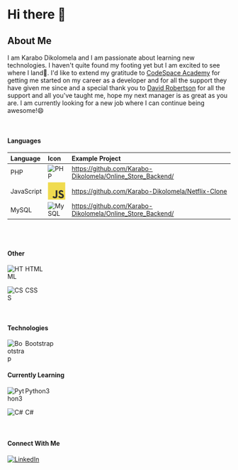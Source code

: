 # Hi there 👋

<!--
**Karabo-Dikolomela/Karabo-Dikolomela** is a ✨ _special_ ✨ repository because its `README.md` (this file) appears on your GitHub profile.

Here are some ideas to get you started:

- 🔭 I’m currently working on ...
- 🌱 I’m currently learning ...
- 👯 I’m looking to collaborate on ...
- 🤔 I’m looking for help with ...
- 💬 Ask me about ...
- 📫 How to reach me: ...
- 😄 Pronouns: ...
- ⚡ Fun fact: ...
-->
## About Me
I am Karabo Dikolomela and I am passionate about learning new technologies. I haven't quite found my footing yet but I am excited to see where I land🌱. I'd like to extend my gratitude to <a href="https://www.codespace.co.za/" target="_blank">CodeSpace Academy</a> for getting me started on my career as a developer and for all the support they have given me since and a special thank you to <a href="https://github.com/DaveRizzle">David Robertson</a> for all the support and all you've taught me, hope my next manager is as great as you are. I am currently looking for a new job where I can continue being awesome!😄

<br>

#### Languages
|  Language | Icon |  Example Project |
| :------------- | :------------- | :------------- |
| PHP | <img align="left" alt="PHP" width="40px" src="https://icongr.am/devicon/php-original.svg"/>  | https://github.com/Karabo-Dikolomela/Online_Store_Backend/ |
| JavaScript | <img align="left" alt="Javascript" width="40px" src="https://github.com/devicons/devicon/blob/master/icons/javascript/javascript-original.svg"/> | https://github.com/Karabo-Dikolomela/Netflix-Clone|
| MySQL | <img align="left" alt="MySQL" width="40px" src="https://icongr.am/devicon/mysql-original-wordmark.svg"/> | https://github.com/Karabo-Dikolomela/Online_Store_Backend/ |

<br><br>
#### Other

HTML
<img align="left" alt="HTML" width="40px" src="https://icongr.am/devicon/html5-original-wordmark.svg"/><br><br>

CSS
<img align="left" alt="CSS" width="40px" src="https://icongr.am/devicon/css3-original-wordmark.svg"/>

<br><br>
#### Technologies
Bootstrap
<img align="left" alt="Bootstrap" width="40px" src="https://icongr.am/devicon/bootstrap-plain.svg"/><br/><br/><br>

#### Currently Learning
Python3
<img align="left" alt="Python3" width="40px" src="https://upload.wikimedia.org/wikipedia/commons/thumb/c/c3/Python-logo-notext.svg/1869px-Python-logo-notext.svg.png"/><br><br>

C#
<img align="left" alt="C#" width="40px" src="https://upload.wikimedia.org/wikipedia/commons/thumb/b/bd/Logo_C_sharp.svg/1200px-Logo_C_sharp.svg.png"/><br><br><br>



#### Connect With Me
<a href="https://www.linkedin.com/in/karabo-dikolomela-16a26b166/" target="_blank"><img alt="LinkedIn" src="https://cdn.freebiesupply.com/logos/large/2x/linkedin-icon-logo-png-transparent.png" wdth="40px" height="40px"></a>

